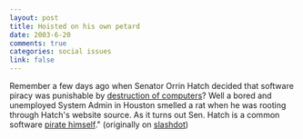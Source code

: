 ```yaml
--- 
layout: post
title: Hoisted on his own petard
date: 2003-6-20
comments: true
categories: social issues
link: false
---
```

Remember a few days ago when Senator Orrin Hatch decided that software piracy was punishable by <a href="http://story.news.yahoo.com/news?tmpl=story&u=/ap/20030617/ap_on_hi_te/downloading_music" target="_blank">destruction of computers</a>?  Well a bored and unemployed System Admin in Houston smelled a rat when he was rooting through Hatch's website source.  As it turns out Sen. Hatch is a common  software <a href="http://www.wired.com/news/politics/0,1283,59305,00.html" target="_blank">pirate himself</a>."  (originally on <a href="http://slashdot.org" target="_blank">slashdot</a>)

